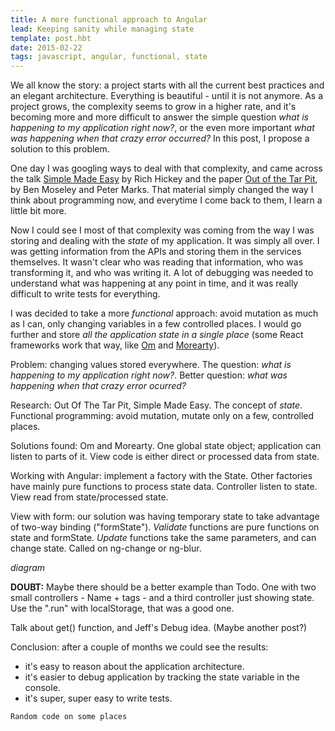 ```yaml
---
title: A more functional approach to Angular
lead: Keeping sanity while managing state
template: post.hbt
date: 2015-02-22
tags: javascript, angular, functional, state
---
```


We all know the story: a project starts with all the current best practices and an elegant architecture. Everything is beautiful - until it is not anymore. As a project grows, the complexity seems to grow in a higher rate, and it's becoming more and more difficult to answer the simple question *what is happening to my application right now?*, or the even more important *what was happening when that crazy error occurred?* In this post, I propose a solution to this problem.

One day I was googling ways to deal with that complexity, and came across the talk [Simple Made Easy](http://www.infoq.com/presentations/Simple-Made-Easy) by Rich Hickey and the paper [Out of the Tar Pit](https://github.com/papers-we-love/papers-we-love/tree/master/design/out-of-the-tar-pit.pdf), by Ben Moseley and Peter Marks. That material simply changed the way I think about programming now, and everytime I come back to them, I learn a little bit more.

Now I could see I most of that complexity was coming from the way I was storing and dealing with the *state* of my application. It was simply all over. I was getting information from the APIs and storing them in the services themselves. It wasn't clear who was reading that information, who was transforming it, and who was writing it. A lot of debugging was needed to understand what was happening at any point in time, and it was really difficult to write tests for everything.

I was decided to take a more *functional* approach: avoid mutation as much as I can, only changing variables in a few controlled places. I would go further and store *all the application state in a single place* (some React frameworks work that way, like [Om](https://github.com/omcljs/om) and [Morearty](https://github.com/moreartyjs/moreartyjs)).


Problem: changing values stored everywhere. The question: *what is happening to my application right now?*. Better question: *what was happening when that crazy error ocurred?*

Research: Out Of The Tar Pit, Simple Made Easy. The concept of *state*. Functional programming: avoid mutation, mutate only on a few, controlled places.

Solutions found: Om and Morearty. One global state object; application can listen to parts of it. View code is either direct or processed data from state. 

Working with Angular: implement a factory with the State. Other factories have mainly pure functions to process state data. Controller listen to state. View read from state/processed state. 

View with form: our solution was having temporary state to take advantage of two-way binding ("formState"). *Validate* functions are pure functions on state and formState. *Update* functions take the same parameters, and can change state. Called on ng-change or ng-blur.

*diagram*

**DOUBT:** Maybe there should be a better example than Todo. One with two small controllers - Name + tags - and a third controller just showing state. Use the ".run" with localStorage, that was a good one.

Talk about get() function, and Jeff's Debug idea. (Maybe another post?)

Conclusion: after a couple of months we could see the results:
* it's easy to reason about the application architecture.
* it's easier to debug application by tracking the state variable in the console.
* it's super, super easy to write tests.

```javascript
Random code on some places
```